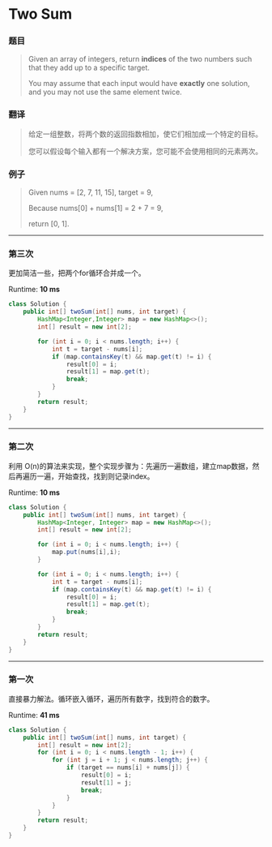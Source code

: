 # Two Sum

### 题目

> Given an array of integers, return **indices** of the two numbers such that they add up to a specific target.
>
> You may assume that each input would have **exactly** one solution, and you may not use the same element twice.

### 翻译

> 给定一组整数，将两个数的返回指数相加，使它们相加成一个特定的目标。
>
> 您可以假设每个输入都有一个解决方案，您可能不会使用相同的元素两次。

### 例子

> Given nums = \[2, 7, 11, 15\], target = 9,
>
> Because nums\[0\] + nums\[1\] = 2 + 7 = 9,
>
> return \[0, 1\].

---

### 第三次

更加简洁一些，把两个for循环合并成一个。

Runtime: **10 ms**

```java
class Solution {
    public int[] twoSum(int[] nums, int target) {
        HashMap<Integer,Integer> map = new HashMap<>();
        int[] result = new int[2];

        for (int i = 0; i < nums.length; i++) {
            int t = target - nums[i];
            if (map.containsKey(t) && map.get(t) != i) {
                result[0] = i;
                result[1] = map.get(t);
                break;
            } 
        }
        return result;
    }
}
```

---

### 第二次

利用 O\(n\)的算法来实现，整个实现步骤为：先遍历一遍数组，建立map数据，然后再遍历一遍，开始查找，找到则记录index。

Runtime: **10 ms**

```java
class Solution {
    public int[] twoSum(int[] nums, int target) {
        HashMap<Integer, Integer> map = new HashMap<>();
        int[] result = new int[2];

        for (int i = 0; i < nums.length; i++) {
            map.put(nums[i],i);
        }

        for (int i = 0; i < nums.length; i++) {
            int t = target - nums[i];
            if (map.containsKey(t) && map.get(t) != i) {
                result[0] = i;
                result[1] = map.get(t);
                break;
            } 
        }
        return result;
    }
}
```

---

### 第一次

直接暴力解法。循环嵌入循环，遍历所有数字，找到符合的数字。

Runtime: **41 ms**

```java
class Solution {
    public int[] twoSum(int[] nums, int target) {
        int[] result = new int[2];
        for (int i = 0; i < nums.length - 1; i++) {
            for (int j = i + 1; j < nums.length; j++) {
                if (target == nums[i] + nums[j]) {
                    result[0] = i;
                    result[1] = j;
                    break;
                }
            }
        }
        return result;
    }
}
```



